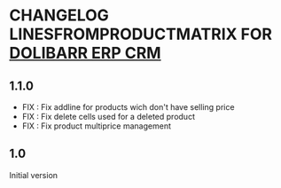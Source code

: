 # CHANGELOG LINESFROMPRODUCTMATRIX FOR [DOLIBARR ERP CRM](https://www.dolibarr.org)

## 1.1.0

- FIX : Fix addline for products wich don't have selling price
- FIX : Fix delete cells used for a deleted product
- FIX : Fix product multiprice management

## 1.0

Initial version
